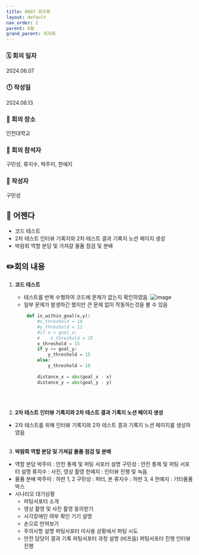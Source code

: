 ```yaml
---
title: 0607 회의록
layout: default
nav_order: 2
parent: 6월
grand_parent: 회의록
---
```


### 🗓️ 회의 일자

2024.06.07

### 🕛 작성일

2024.06.13

### 🚩 회의 장소

인천대학교

### 🤝 회의 참석자

구민성, 류지수, 박주미, 한예지

### 🙎 작성자

구민성

## 📣 어젠다

- 코드 테스트
- 2차 테스트 인터뷰 기록지와 2차 테스트 결과 기록지 노션 페이지 생성
- 박람회 역할 분담 및 가져갈 물품 점검 및 분배


## ✏️회의 내용

1. **코드 테스트**

   - 테스트를 반복 수행하여 코드에 문제가 없는지 확인하였음.
     ![image](https://github.com/TECH-PIONEERS/tech-pioneers.github.io/assets/26852696/980d4714-fb63-4da4-87e7-c003f984bded)
   - 일부 문제가 발생하긴 했지만 큰 문제 없이 작동하는것을 볼 수 있음
     ```python
      def is_within_goal(x,y):
          #x_threshold = 10
          #y_threshold = 12
          #if x > goal_x:
          #    x_threshold = 25
          x_threshold = 15
          if y <= goal_y:
              y_threshold = 15
          else:
              y_threshold = 18
      
          distance_x = abs(goal_x - x)
          distance_y = abs(goal_y - y)

      ```
    <br/><br/>

2. **2차 테스트 인터뷰 기록지와 2차 테스트 결과 기록지 노션 페이지 생성**
  - 2차 태스트를 위해 인터뷰 기록지와 2차 테스트 결과 기록지 노션 페이지를 생성하였음
<br/><br/>
3. **박람회 역할 분담 및 가져갈 물품 점검 및 분배**
  - 역할 분담
    박주미 : 안전 통제 및 퍼팅 서포터 설명
    구민성 : 안전 통제 및 퍼팅 서포터 설명
    류지수 : 사진, 영상 촬영
    한예지 : 인터뷰 진행 및 녹음
  - 물품 분배
    박주미 : 하판 1, 2
    구민성 : 퍼터, 본
    류지수 : 하판 3, 4
    한예지 : 기타물품박스
  - 시나리오
    대기상황
      - 퍼팅서포터 소개
      - 영상 촬영 및 사진 촬영 동의받기
      - 시각장애인 여부 확인
    기기 설명
      - 손으로 만져보기
      - 주의사항 설명
    퍼팅서포터 미사용 상황에서 퍼팅 시도
      - 안전 담당이 결과 기록
    퍼팅서포터 과정 설명 (비프음)
    퍼팅서포터 진행
    인터뷰 진행
     
<br/><br/>
